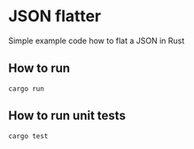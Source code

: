 # JSON flatter
Simple example code how to flat a JSON in Rust

## How to run
```shell
cargo run
```

## How to run unit tests
```shell
cargo test
```
